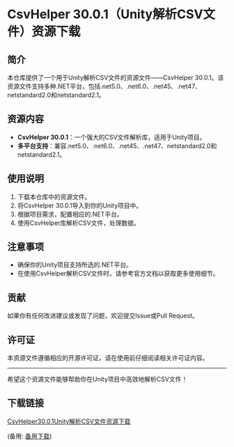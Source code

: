 # CsvHelper 30.0.1（Unity解析CSV文件）资源下载

## 简介
本仓库提供了一个用于Unity解析CSV文件的资源文件——CsvHelper 30.0.1。该资源文件支持多种.NET平台，包括.net5.0、.net6.0、.net45、.net47、netstandard2.0和netstandard2.1。

## 资源内容
- **CsvHelper 30.0.1**：一个强大的CSV文件解析库，适用于Unity项目。
- **多平台支持**：兼容.net5.0、.net6.0、.net45、.net47、netstandard2.0和netstandard2.1。

## 使用说明
1. 下载本仓库中的资源文件。
2. 将CsvHelper 30.0.1导入到你的Unity项目中。
3. 根据项目需求，配置相应的.NET平台。
4. 使用CsvHelper库解析CSV文件，处理数据。

## 注意事项
- 确保你的Unity项目支持所选的.NET平台。
- 在使用CsvHelper解析CSV文件时，请参考官方文档以获取更多使用细节。

## 贡献
如果你有任何改进建议或发现了问题，欢迎提交Issue或Pull Request。

## 许可证
本资源文件遵循相应的开源许可证，请在使用前仔细阅读相关许可证内容。

---

希望这个资源文件能够帮助你在Unity项目中高效地解析CSV文件！

## 下载链接
[CsvHelper30.0.1Unity解析CSV文件资源下载](https://pan.quark.cn/s/5045205da47b) 

(备用: [备用下载](https://pan.baidu.com/s/1UCtaObMo-5w35X5ncVRJNw?pwd=1234))
